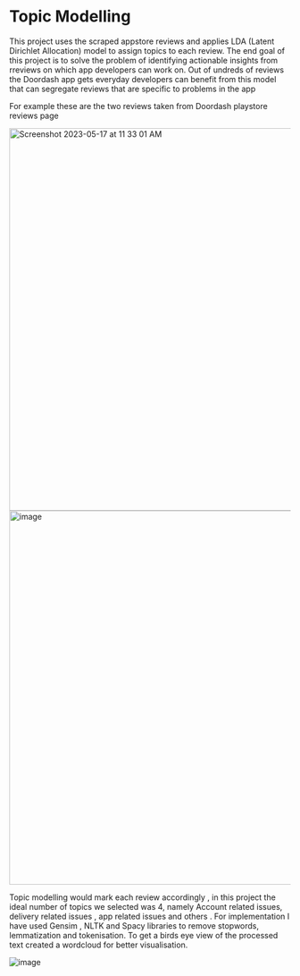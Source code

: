 # Topic Modelling

This project uses the scraped appstore reviews and applies LDA (Latent Dirichlet Allocation) model to assign topics to each review. The end goal of this project is to solve the problem of identifying actionable insights from rreviews on which app developers can work on. Out of undreds of reviews the Doordash app gets everyday developers can benefit from this model that can segregate reviews that are specific to problems in the app

For example these are the two reviews taken from Doordash playstore reviews page

<img width="684" alt="Screenshot 2023-05-17 at 11 33 01 AM" src="https://github.com/neel-machine/LDA_Topic_Modelling/assets/114842914/73b70b7c-113a-46b3-ad4c-2dce87838399">



<img width="669" alt="image" src="https://github.com/neel-machine/LDA_Topic_Modelling/assets/114842914/15404dba-48f9-458f-85e8-2118f55b9f92">


Topic modelling would mark each review accordingly , in this project the ideal number of topics we selected was 4, namely  Account related issues, delivery related issues , app related issues and others . For implementation I have used Gensim , NLTK and Spacy libraries to remove stopwords, lemmatization and tokenisation. To get a birds eye view of the processed text created a wordcloud for better visualisation.

![image](https://github.com/neel-machine/LDA_Topic_Modelling/assets/114842914/6e470948-052f-4820-92fd-2d66d4d43953)

